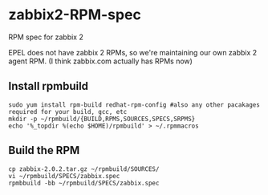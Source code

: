 zabbix2-RPM-spec
================

RPM spec for zabbix 2

EPEL does not have zabbix 2 RPMs, so we're maintaining our own zabbix 2 agent RPM. (I think zabbix.com actually has RPMs now)


## Install rpmbuild

    sudo yum install rpm-build redhat-rpm-config #also any other pacakages required for your build, gcc, etc
    mkdir -p ~/rpmbuild/{BUILD,RPMS,SOURCES,SPECS,SRPMS}
    echo '%_topdir %(echo $HOME)/rpmbuild' > ~/.rpmmacros

## Build the RPM

    cp zabbix-2.0.2.tar.gz ~/rpmbuild/SOURCES/
    vi ~/rpmbuild/SPECS/zabbix.spec
    rpmbbuild -bb ~/rpmbuild/SPECS/zabbix.spec

